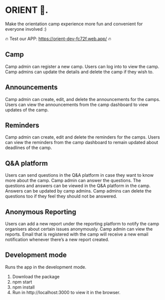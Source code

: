 # ORIENT 🧭.
Make the orientation camp experience more fun and convenient for everyone involved :)

🔥 Test our APP: https://orient-dev-fc72f.web.app/ 🔥

## Camp
Camp admin can register a new camp. Users can log into to view the camp. Camp admins can update the details and delete the camp if they wish to. 

## Announcements
Camp admin can create, edit, and delete the announcements for the camps. Users can view the announcements from the camp dashboard to view updates of the camp. 

## Reminders
Camp admin can create, edit and delete the reminders for the camps. Users can view the reminders from the camp dashboard to remain updated about deadlines of the camp.

## Q&A platform
Users can send questions in the Q&A platform in case they want to know more about the camp. Camp admin can answer the questions. The questions and answers can be viewed in the Q&A platform in the camp. Answers can be updated by camp admins. Camp admins can delete the questions too if they feel they should not be answered.

## Anonymous Reporting
Users can add a new report under the reporting platform to notify the camp organisers about certain issues anonymously. Camp admin can view the reports. Email that is registered with the camp will receive a new email notification whenever there’s a new report created. 



## Development mode
Runs the app in the development mode.<br />
1. Download the package
2. npm start
3. npm install
4. Run in http://localhost:3000 to view it in the browser.


